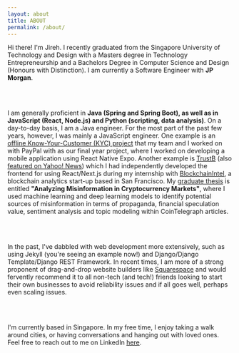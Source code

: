 ```yaml
---
layout: about
title: ABOUT
permalink: /about/
---
```


Hi there! I'm Jireh. I recently graduated from the Singapore University of Technology and Design with a Masters degree in Technology Entrepreneurship and a Bachelors Degree in Computer Science and Design (Honours with Distinction). I am currently a Software Engineer with <strong>JP Morgan</strong>.

<br><br>

I am generally proficient in <strong>Java (Spring and Spring Boot), as well as in JavaScript (React, Node.js) and Python (scripting, data analysis)</strong>. On a day-to-day basis, I am a Java engineer. For the most part of the past few years, however, I was mainly a JavaScript engineer. One example is an <a href="https://capstone2021.sutd.edu.sg/projects/identitypal-rethinking-hotel-check-in" target=”_blank”>offline Know-Your-Customer (KYC) project</a> that my team and I worked on with PayPal with as our final year project, where I worked on developing a mobile application using React Native Expo. Another example is <a href="https://www.trustb.io/" target=”_blank”>TrustB</a> (also <a href="https://finance.yahoo.com/news/black-owned-businesses-pioneer-black-134800799.html" target=”_blank”>featured on Yahoo! News</a>) which I had independently developed the frontend for using React/Next.js during my internship with <a href="https://www.blockchainintel.com/" target=”_blank”>BlockchainIntel</a>, a blockchain analytics start-up based in San Francisco. My <a href="https://drive.google.com/file/d/1NpNd2VyywuvkQQpoXvoPKnEkttyfaoww/view?usp=sharing" target=”_blank”>graduate thesis</a> is entitled <strong>"Analyzing Misinformation in Cryptocurrency Markets"</strong>, where I used machine learning and deep learning models to identify potential sources of misinformation in terms of propaganda, financial speculation value, sentiment analysis and topic modeling within CoinTelegraph articles.

<br><br>

In the past, I've dabbled with web development more extensively, such as using Jekyll (you're seeing an example now!) and Django/Django Template/Django REST Framework. In recent times, I am more of a strong proponent of drag-and-drop website builders like <a href="https://squarespace.com" target=”_blank”>Squarespace</a> and would fervently recommend it to all non-tech (and tech!) friends looking to start their own businesses to avoid reliability issues and if all goes well, perhaps even scaling issues.

<br><br>

I'm currently based in Singapore. In my free time, I enjoy taking a walk around cities, or having conversations and hanging out with loved ones. Feel free to reach out to me on LinkedIn <a href="https://www.linkedin.com/in/jireh-tan/" target="_blank">here</a>.